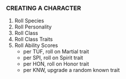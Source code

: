 ### CREATING A CHARACTER

1. Roll Species
2. Roll Personality
3. Roll Class
4. Roll Class Traits
5. Roll Ability Scores
	- per TUF, roll on Martial trait
	- per SPI, roll on Spirit trait
	- per HON, roll on Honor trait
	- per KNW, upgrade a random known trait